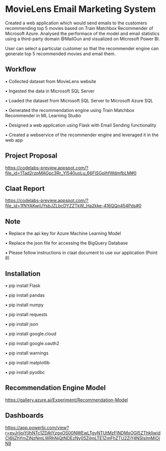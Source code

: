 # MovieLens Email Marketing System
Created a web application which would send emails to the customers recommending top 5 movies based on Train Matchbox Recommender of Microsoft Azure. Analysed the performace of the model and email statistics using a third-party domain @MailGun and visualized on Microsoft Power BI.

User can select a particular customer so that the recommender engine can generate top 5 recommended movies and email them.

## Workflow
•	Collected dataset from MovieLens website

•	Ingested the data in Microsoft SQL Server

•	Loaded the dataset from Microsoft SQL Server to Microsoft Azure SQL

•	Generated the recommendation engine using Train Matchbox Recommender in ML Learning Studio

•	Designed a web application using Flask with Email Sending functionality

•	Created a webservice of the recommender engine and leveraged it in the web app


## Project Proposal
https://codelabs-preview.appspot.com/?file_id=1Tad2rzpMAGpc3Rr_Yl540uoLu_66FlSGplhfWdmfbLM#0

## Claat Report
https://codelabs-preview.appspot.com/?file_id=1fNYAKwiUYsbJZLbcDYZZTkW_Ha2kke-416QQn454Pds#0

## Note

•	Replace the api key for Azure Machine Learning Model

•	Replace the json file for accessing the BigQuery Database

•	Please follow instructions in claat document to use our application (Point 8)

## Installation

•	pip install Flask

•	pip install pandas

•	pip install numpy

•	pip install requests

•	pip install json

•	pip install google.cloud

•	pip install google.oauth2

•	pip install warnings

•	pip install matplotlib

•	pip install pyodbc


## Recommendation Engine Model

https://gallery.azure.ai/Experiment/Recommendation-Model
 
## Dashboards

https://app.powerbi.com/view?r=eyJrIjoiYjlhNTc1ZDAtYzgxOS00NWEwLTgyNTUtMzFlNDMxOGI5ZThkIiwidCI6IjZhYmZjNzNmLWRhNjQtNDEzNy05ZjlmLTE1ZmFhZTU2ZjY4NSIsImMiOjN9


